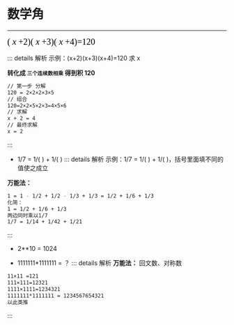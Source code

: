 # 数学角
---

<svg xmlns="http://www.w3.org/2000/svg" width="300" height="24" viewBox="0 0 300 24">
  <text x="0" y="18" font-family="Times New Roman" font-size="20" fill="black">
    <tspan>(</tspan>
    <tspan font-style="italic">x</tspan>
    <tspan>+2)(</tspan>
    <tspan font-style="italic">x</tspan>
    <tspan>+3)(</tspan>
    <tspan font-style="italic">x</tspan>
    <tspan>+4)=120</tspan>
  </text>
</svg>

::: details 解析
示例：(x+2)(x+3)(x+4)=120 求 x

**转化成 `三个连续数相乘` 得到积 120**
```bash
// 第一步 分解
120 = 2×2×2×3×5
// 组合
120=2×2×5×2×3=4×5×6
// 求解
x + 2 = 4
// 最终求解
x = 2
```
:::
+ 1/7 = 1/( ) + 1/( )
::: details 解析
示例：1/7 = 1/( ) + 1/( )，括号里面填不同的值使之成立

**万能法：**
```bash
1 = 1 - 1/2 + 1/2 - 1/3 + 1/3 = 1/2 + 1/6 + 1/3
化简：
1 = 1/2 + 1/6 + 1/3
两边同时乘以1/7
1/7 = 1/14 + 1/42 + 1/21
```
:::
+ 2**10 = 1024

+ 1111111*1111111 = ？ 
::: details 解析
**万能法：** 回文数、对称数
```bash
11×11 =121 
111×111=12321 
1111×1111=1234321
1111111*1111111 = 1234567654321
以此类推 
```
:::
